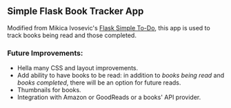 ## Simple Flask Book Tracker App ##

Modified from Mikica Ivosevic's [Flask Simple To-Do](https://github.com/mikicaivosevic/flask-simple-todo), this app is used to track books being read and those completed.  

### Future Improvements: ###

- Hella many CSS and layout improvements.  
- Add ability to have books to be read: in addition to _books being read_ and _books completed_, there will be an option for future reads.  
- Thumbnails for books.  
- Integration with Amazon or GoodReads or a books' API provider.  

